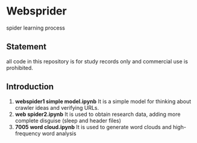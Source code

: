 # Websprider
spider learning process
## Statement
all code in this repository is for study records only and commercial use is prohibited.

## Introduction
1. **webspider1 simple model.ipynb**  It is a simple model for thinking about crawler ideas and verifying URLs.
2. **web spider2.ipynb** It is used to obtain research data, adding more complete disguise (sleep and header files)
3. **7005 word cloud.ipynb** It is used to generate word clouds and high-frequency word analysis
